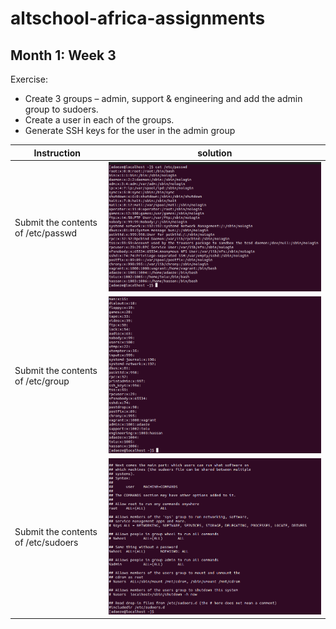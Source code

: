 # altschool-africa-assignments

## Month 1: Week 3
Exercise:

- Create 3 groups – admin, support & engineering and add the admin group to sudoers. 
- Create a user in each of the groups. 
- Generate SSH keys for the user in the admin group

| Instruction | solution |
| ----------- |  --------|
| Submit the contents of /etc/passwd | ![screenshot of /etc/passwd](/img/etc_passwd.png) |
| Submit the contents of /etc/group  | ![screenshot of /etc/group](/img/etc_group.png)   |
| Submit the contents of /etc/sudoers | ![screenshot of /etc/sudoers](/img/etc_sudoers.png) |
